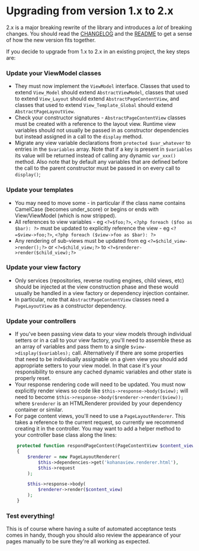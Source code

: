 Upgrading from version 1.x to 2.x
=================================

2.x is a major breaking rewrite of the library and introduces a *lot* of breaking changes. You
should read the [CHANGELOG](CHANGELOG.md) and the [README](README.md) to get a sense of how the
new version fits together.

If you decide to upgrade from 1.x to 2.x in an existing project, the key steps are:

### Update your ViewModel classes

* They must now implement the `ViewModel` interface. Classes that used to extend `View_Model` should
  extend `AbstractViewModel`, classes that used to extend `View_Layout` should extend
  `AbstractPageContentView`, and classes that used to extend `View_Template_Global` should extend
  `AbstractPageLayoutView`.
* Check your constructor signatures - `AbstractPageContentView` classes must be created with a
  reference to the layout view. Runtime view variables should not usually be passed in as
  constructor dependencies but instead assigned in a call to the `display` method.
* Migrate any view variable declarations from `protected $var_whatever` to entries in the `$variables`
  array. Note that if a key is present in `$variables` its value will be returned instead of calling
  any dynamic `var_xxx()` method. Also note that by default any variables that are defined before the
  call to the parent constructor must be passed in on every call to `display()`;

### Update your templates

* You may need to move some - in particular if the class name contains CamelCase (becomes under_score) or
  begins or ends with View/ViewModel (which is now stripped).
* All references to view variables - eg `<?=$foo;?>`, `<?php foreach ($foo as $bar): ?>` must be updated
  to explicitly reference the view - eg `<?=$view->foo;?>`, `<?php foreach ($view->foo as $bar): ?>`
* Any rendering of sub-views must be updated from eg `<?=$child_view->render();?>` or `<?=$child_view;?>`
  to `<?=$renderer->render($child_view);?>`

### Update your view factory

* Only services (repositories, reverse routing engines, child views, etc) should be injected at the
  view construction phase and these would usually be handled in a view factory or dependency injection
  container.
* In particular, note that `AbstractPageContentView` classes need a `PageLayoutView` as a constructor
  dependency.

### Update your controllers

* If you've been passing view data to your view models through individual setters or in a call to your
  view factory, you'll need to assemble these as an array of variables and pass them to a single
  `$view->display($variables);` call. Alternatively if there are some properties that need to be individually
  assignable on a given view you should add appropriate setters to your view model. In that case it's your
  responsibility to ensure any cached dynamic variables and other state is properly reset.
* Your response rendering code will need to be updated. You must now explicitly render views so code like
  `$this->response->body($view);` will need to become `$this->response->body($renderer->render($view));`
  where `$renderer` is an HTMLRenderer provided by your dependency container or similar.
* For page content views, you'll need to use a `PageLayoutRenderer`. This takes a reference to the current
  request, so currently we recommend creating it in the controller. You may want to add a helper method to
  your controller base class along the lines:

```php
    protected function respondPageContent(PageContentView $content_view)
    {
        $renderer = new PageLayoutRenderer(
            $this->dependencies->get('kohanaview.renderer.html'),
            $this->request
        );

        $this->response->body(
            $renderer->render($content_view)
        );
    }
```

### Test everything!

This is of course where having a suite of automated acceptance tests comes in handy, though you should
also review the appearance of your pages manually to be sure they're all working as expected.
